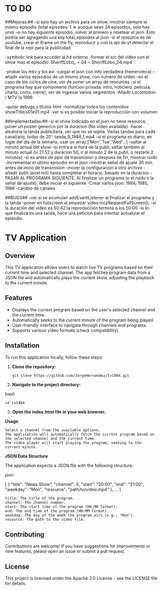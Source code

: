 # TO DO

##Mejoras:##
-si solo hay un archivo para un show, mostrar siempre el mismo episodio (total episodes: 1 => aunque sean 24 episodios, solo hay uno)
-si no hay siguiente episodio, volver al primero y resetear el json. Esto podria ser agregando una key total_episodes al json
-si el resource es de youtube, crear el iframe on the fly, reproducir y con la api de yt detectar el final de la repr para la publicidad

-symbolic link para acceder al hd externo
-formar el src del video con el show mas el episodio: SheriffLobo_ + 04 = SheriffLobo_04.mp4

-probar los mkv y los avi
-cargar el json con info verdadera (hemeroteca)
-añadir varios episodios de un mismo show, con numero de orden
-en el caso de los ciclos de cine, ver de poner un array de resources
-si el programa hay que componerlo (funcion privada: intro, noticiero, pelicula, charla, corto, cierre), ver de ingresar varios segmentos
-Añadir Locomotion / MTV la 1996

-quitar debugs y titulos html
-normalizar todos los contenidos: showTitle/s01e01.mp4
-ver si es posible iniciar la reproducción con volumen

##Implementadas:##
    -si el show indicado en el json no tiene resource, poner un poster generico por la duracion (No video available)
    -hacer aleatoria la tanda publicitaria, ver que no se repita. Varias tandas para cada canal/año, todas de 20': tanda_9_1984_1.mp4
    -si el programa es diario, en lugar del dia de la semana, usar un array ['Mon','Tue','Wed'...]
    -saltar al minuto actual del show
    -si entra a la hora de la publi, saltar tambien al minuto actual (si 21:52 y duracion 50, ir al minuto 2 de la publi, o restarle 2 minutos)
    -si es antes de ppio de transmision y despues de fin, mostrar ruido
    -incrementar el ultimo episodio en el json
    -mostrar señal de ajuste 30 min antes de inicio de transmision
    -mover la configuración a otro archivo
    -añadir publi (post roll) hasta completar el horario, basado en la duracion
    -PASAR AL PROGRAMA SIGUIENTE: Al finalizar un programa (o el ruido o la señal de ajuste), debe iniciar el siguiente 
    -Crear varios json: 1984, 1985, 1986
    -cambio de canales

##BUGS##
-ver si se acumulan addEventListener al finalizar el programa y la tanda
-poner en fullscreen al empezar video.mozRequestFullScreen();
-si la duración del video es 50:42 la reproducción termina a los 50:00
-si lo que finaliza es una tanda, hace una peticion para intentar actualizar el episodio. 


# TV Application

## Overview

This TV application allows users to watch live TV programs based on their current time and selected channel. The app fetches program data from a JSON file and automatically plays the current show, adjusting the playback to the current minute.

## Features

- Displays the current program based on the user's selected channel and the current time.
- Automatically seeks to the current minute of the program being played.
- User-friendly interface to navigate through channels and programs.
- Supports various video formats (check compatibility).

## Installation

To run this application locally, follow these steps:

1. **Clone the repository:**

   ```bash
   git clone https://github.com/JorgeHernandez/tv1984.git

2. **Navigate to the project directory:**

bash

    cd tv1984

3. **Open the index.html file in your web browser.**

**Usage**

    Select a channel from the available options.
    The application will automatically fetch the current program based on the selected channel and the current time.
    The video player will start playing the program, seeking to the current minute.

**JSON Data Structure**

The application expects a JSON file with the following structure:

json

[
    {
        "title": "News Show",
        "channel": 9,
        "start": "20:00",
        "end": "21:00",
        "weekday": "Mon",
        "resource": "path/to/video.mp4"
    },
    ...
]

    title: The title of the program.
    channel: The channel number.
    start: The start time of the program (HH:MM format).
    end: The end time of the program (HH:MM format).
    weekday: The day of the week the program airs (e.g., "Mon").
    resource: The path to the video file.

## Contributing

Contributions are welcome! If you have suggestions for improvements or new features, please open an issue or submit a pull request.

## License

This project is licensed under the Apache 2.0 License - see the LICENSE file for details.
